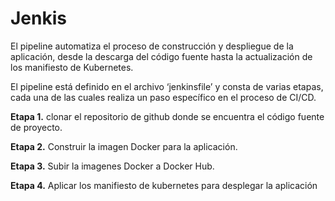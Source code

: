 # Jenkis 
El pipeline automatiza el proceso de construcción y despliegue de la aplicación, desde la descarga del código fuente hasta la actualización de los manifiesto de Kubernetes. 

El pipeline está definido en el archivo ‘jenkinsfile’ y consta de varias etapas, cada una de las cuales realiza un paso específico en el proceso de  CI/CD. 

**Etapa 1.** clonar el repositorio de github donde se encuentra el código fuente de proyecto. 

**Etapa 2.** Construir la imagen Docker para la aplicación. 

**Etapa 3.** Subir la imagenes Docker a Docker Hub.

**Etapa 4.** Aplicar los manifiesto de kubernetes para desplegar la aplicación
